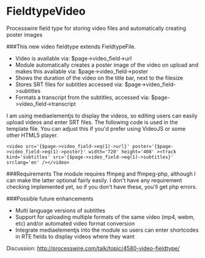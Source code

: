 FieldtypeVideo
==============

Processwire field type for storing video files and automatically creating poster images

###This new video fieldtype extends FieldtypeFile.

* Video is available via: $page->video_field->url
* Module automatically creates a poster image of the video on upload and makes this available via: $page->video_field->poster
* Shows the duration of the video on the title bar, next to the filesize
* Stores SRT files for subtitles accessed via: $page->video_field->subtitles
* Formats a transcript from the subtitles, accessed via: $page->video_field->transcript

I am using mediaelementjs to display the videos, so editing users can easily upload videos and enter SRT files. The following code is used in the template file. You can adjust this if you'd prefer using VideoJS or some other HTML5 player.

```
<video src='{$page->video_field->eq(1)->url}' poster='{$page->video_field->eq(1)->poster}' width='720' height='408' ><track kind='subtitles' src='{$page->video_field->eq(1)->subtitles}' srclang='en' /></video>
```

###Requirements
The module requires ffmpeg and ffmpeg-php, although I can make the latter optional fairly easily. I don't have any requirement checking implemented yet, so if you don't have these, you'll get php errors.


###Possible future enhancements
* Multi language versions of subtitles
* Support for uploading multiple formats of the same video (mp4, webm, etc) and/or automated video format conversion
* Integrate mediaelementjs into the module so users can enter shortcodes in RTE fields to display videos where they want


Discussion:
http://processwire.com/talk/topic/4580-video-fieldtype/

